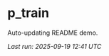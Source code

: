 # p_train

Auto-updating README demo.

<!--START_SECTION:status-->
_Last run: 2025-09-19 12:41 UTC_
<!--END_SECTION:status-->

















































































































































































































































































































































































































































































































































































































































































































